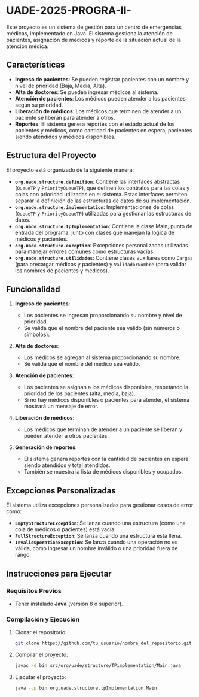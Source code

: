 # UADE-2025-PROGRA-II-

Este proyecto es un sistema de gestión para un centro de emergencias médicas, implementado en Java. El sistema gestiona la atención de pacientes, asignación de médicos y reporte de la situación actual de la atención médica.

## Características

- **Ingreso de pacientes**: Se pueden registrar pacientes con un nombre y nivel de prioridad (Baja, Media, Alta).
- **Alta de doctores**: Se pueden ingresar médicos al sistema.
- **Atención de pacientes**: Los médicos pueden atender a los pacientes según su prioridad.
- **Liberación de médicos**: Los médicos que terminen de atender a un paciente se liberan para atender a otros.
- **Reportes**: El sistema genera reportes con el estado actual de los pacientes y médicos, como cantidad de pacientes en espera, pacientes siendo atendidos y médicos disponibles.

## Estructura del Proyecto

El proyecto está organizado de la siguiente manera:

- **`org.uade.structure.definition`**: Contiene las interfaces abstractas (`QueueTP` y `PriorityQueueTP`), que definen los contratos para las colas y colas con prioridad utilizadas en el sistema. Estas interfaces permiten separar la definición de las estructuras de datos de su implementación.
- **`org.uade.structure.implementation`**: Implementaciones de colas (`QueueTP` y `PriorityQueueTP`) utilizadas para gestionar las estructuras de datos.
- **`org.uade.structure.tpImplementation`**: Contiene la clase Main, punto de entrada del programa, junto con clases que manejan la lógica de médicos y pacientes.
- **`org.uade.structure.exception`**: Excepciones personalizadas utilizadas para manejar errores comunes como estructuras vacías.
- **`org.uade.structure.utilidades`**: Contiene clases auxiliares como `Cargas` (para precargar médicos y pacientes) y `ValidadorNombre` (para validar los nombres de pacientes y médicos).

## Funcionalidad

1. **Ingreso de pacientes**:
   - Los pacientes se ingresan proporcionando su nombre y nivel de prioridad.
   - Se valida que el nombre del paciente sea válido (sin números o símbolos).

2. **Alta de doctores**:
   - Los médicos se agregan al sistema proporcionando su nombre.
   - Se valida que el nombre del médico sea válido.

3. **Atención de pacientes**:
   - Los pacientes se asignan a los médicos disponibles, respetando la prioridad de los pacientes (alta, media, baja).
   - Si no hay médicos disponibles o pacientes para atender, el sistema mostrará un mensaje de error.

4. **Liberación de médicos**:
   - Los médicos que terminan de atender a un paciente se liberan y pueden atender a otros pacientes.

5. **Generación de reportes**:
   - El sistema genera reportes con la cantidad de pacientes en espera, siendo atendidos y total atendidos.
   - También se muestra la lista de médicos disponibles y ocupados.

## Excepciones Personalizadas

El sistema utiliza excepciones personalizadas para gestionar casos de error como:

- **`EmptyStructureException`**: Se lanza cuando una estructura (como una cola de médicos o pacientes) está vacía.
- **`FullStructureException`**: Se lanza cuando una estructura está llena.
- **`InvalidOperationException`**: Se lanza cuando una operación no es válida, como ingresar un nombre inválido o una prioridad fuera de rango.

## Instrucciones para Ejecutar

### Requisitos Previos

- Tener instalado **Java** (versión 8 o superior).

### Compilación y Ejecución

1. Clonar el repositorio:
   ```bash
   git clone https://github.com/tu_usuario/nombre_del_repositorio.git
2. Compilar el proyecto:
   ```bash
   javac -d bin src/org/uade/structure/TPimplementation/Main.java
3. Ejecutar el proyecto:
   ```bash
   java -cp bin org.uade.structure.tpImplementation.Main
